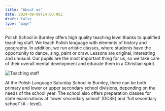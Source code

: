 ```yaml
---
title: "About us"
date: 2024-09-09T14:00:00Z
draft: false
type: "page"
---
```


Polish School in Burnley offers high quality teaching
level thanks to qualified teaching staff. We teach Polish language with elements of history and geography. In addition, we run artistic classes, where students have the opportunity to dance, sing, paint or draw. Lessons are original, interesting and unusual. Our pupils are the most important thing for us, so we take care of their overall mental development and educate them in a Christian spirit.

![Teaching staff](/images/o_nas.jpg)
 
At the Polish Language Saturday School in Burnley, there can be both primary and lower or upper secondary school divisions, depending on the needs of the school year. The school also offers preparation classes for state examinations at ‘lower secondary school’ (GCSE) and ‘full secondary school’ (A - level).
